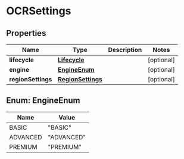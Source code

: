 
# OCRSettings

## Properties
Name | Type | Description | Notes
------------ | ------------- | ------------- | -------------
**lifecycle** | [**Lifecycle**](Lifecycle.md) |  |  [optional]
**engine** | [**EngineEnum**](#EngineEnum) |  |  [optional]
**regionSettings** | [**RegionSettings**](RegionSettings.md) |  |  [optional]


<a name="EngineEnum"></a>
## Enum: EngineEnum
Name | Value
---- | -----
BASIC | &quot;BASIC&quot;
ADVANCED | &quot;ADVANCED&quot;
PREMIUM | &quot;PREMIUM&quot;



